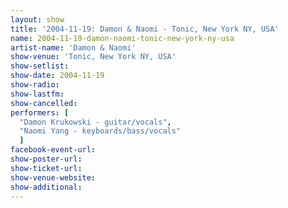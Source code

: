 ```yaml
---
layout: show
title: '2004-11-19: Damon & Naomi - Tonic, New York NY, USA'
name: 2004-11-19-damon-naomi-tonic-new-york-ny-usa
artist-name: 'Damon & Naomi'
show-venue: 'Tonic, New York NY, USA'
show-setlist: 
show-date: 2004-11-19
show-radio: 
show-lastfm: 
show-cancelled: 
performers: [
  "Damon Krukowski - guitar/vocals",
  "Naomi Yang - keyboards/bass/vocals"
  ]
facebook-event-url: 
show-poster-url: 
show-ticket-url: 
show-venue-website: 
show-additional: 
---
```


